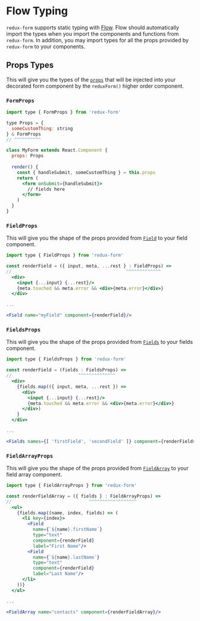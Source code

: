 # Flow Typing

`redux-form` supports static typing with [Flow](https://flow.org). Flow should automatically 
import the types when you import the components and functions from `redux-form`. In addition,
you may import types for all the props provided by `redux-form` to your components.

## Props Types

This will give you the types of the [`props`](http://redux-form.com/7.0.3/docs/api/Props.md/) 
that will be injected into your decorated form component by the 
`reduxForm()` higher order component.

### `FormProps`

```jsx
import type { FormProps } from 'redux-form'

type Props = {
  someCustomThing: string
} & FormProps
// ^^^^^^^^^^

class MyForm extends React.Component {
  props: Props
  
  render() {
    const { handleSubmit, someCustomThing } = this.props
    return (
      <form onSubmit={handleSubmit}>
        // fields here
      </form>
    )
  }
}
```

### `FieldProps`

This will give you the shape of the props provided from
[`Field`](http://redux-form.com/7.0.0/docs/api/Field.md/) to your field component.

```jsx
import type { FieldProps } from 'redux-form'

const renderField = ({ input, meta, ...rest } : FieldProps) =>
//                                           ^^^^^^^^^^^^^
  <div>
    <input {...input} {...rest}/>
    {meta.touched && meta.error && <div>{meta.error}</div>}
  </div>

...

<Field name="myField" component={renderField}/>
```

### `FieldsProps`

This will give you the shape of the props provided from
[`Fields`](http://redux-form.com/7.0.0/docs/api/Fields.md/) to your fields component.

```jsx
import type { FieldsProps } from 'redux-form'

const renderField = (fields : FieldsProps) =>
//                         ^^^^^^^^^^^^^^
  <div>
    {fields.map(({ input, meta, ...rest }) =>
      <div>
        <input {...input} {...rest}/>
        {meta.touched && meta.error && <div>{meta.error}</div>}
      </div>)
    }
  </div>

...

<Fields names={[ 'firstField', 'secondField' ]} component={renderFields}/>
```

### `FieldArrayProps`

This will give you the shape of the props provided from
[`FieldArray`](http://redux-form.com/7.0.0/docs/api/FieldArray.md/) to your field array
component.

```jsx
import type { FieldArrayProps } from 'redux-form'

const renderFieldArray = ({ fields } : FieldArrayProps) =>
//                             ^^^^^^^^^^^^^^^^^^
  <ul>
    {fields.map((name, index, fields) => (
      <li key={index}>
        <Field
          name={`${name}.firstName`}
          type="text"
          component={renderField}
          label="First Name"/>
        <Field
          name={`${name}.lastName`}
          type="text"
          component={renderField}
          label="Last Name"/>
      </li>
    ))}
  </ul>

...

<FieldArray name="contacts" component={renderFieldArray}/>
```
